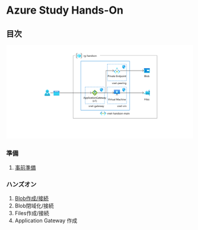 # Azure Study Hands-On

## 目次

![完成状態](/docs/handout/images/ex00-0000-completed.png)

### 準備

1. [事前準備](preparation/01-arm.md)

### ハンズオン

1. [Blob作成/接続](handout/exercise01.md)
1. Blob閉域化/接続
1. Files作成/接続
1. Application Gateway 作成
